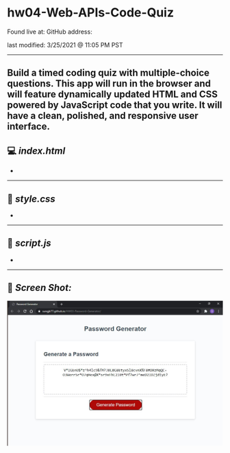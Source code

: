 # hw04-Web-APIs-Code-Quiz

Found live at: 
GitHub address:

last modified: 3/25/2021 @ 11:05 PM PST

------------
Build a timed coding quiz with multiple-choice questions. This app will run in the browser and will feature dynamically updated HTML and CSS powered by JavaScript code that you write. It will have a clean, polished, and responsive user interface. 
------------
## 💻 _**index.html**_

- 

------------
## 🎨 _**style.css**_

- 
------------
## 📝 _**script.js**_
- 
------------
## 📸 _**Screen Shot:**_
![alt text](https://raw.githubusercontent.com/sungjk77/HW03-Password-Generator/main/assets/images/screenshot.JPG)


